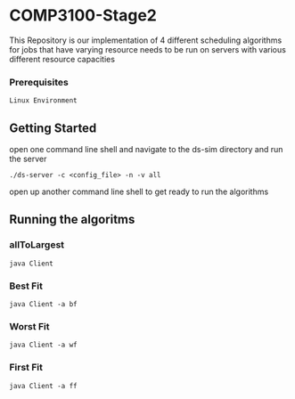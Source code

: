 # COMP3100-Stage2

This Repository is our implementation of 4 different scheduling algorithms for jobs that have varying resource needs to be run on servers with various different resource capacities

### Prerequisites

```
Linux Environment
```

## Getting Started

open one command line shell and navigate to the ds-sim directory and run the server

`./ds-server -c <config_file> -n -v all` 

open up another command line shell to get ready to run the algorithms

## Running the algoritms

### allToLargest
```
java Client
```

### Best Fit
```
java Client -a bf
```

### Worst Fit
```
java Client -a wf
```

### First Fit
```
java Client -a ff
```


